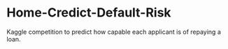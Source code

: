 # Home-Credict-Default-Risk
Kaggle competition to predict how capable each applicant is of repaying a loan.
